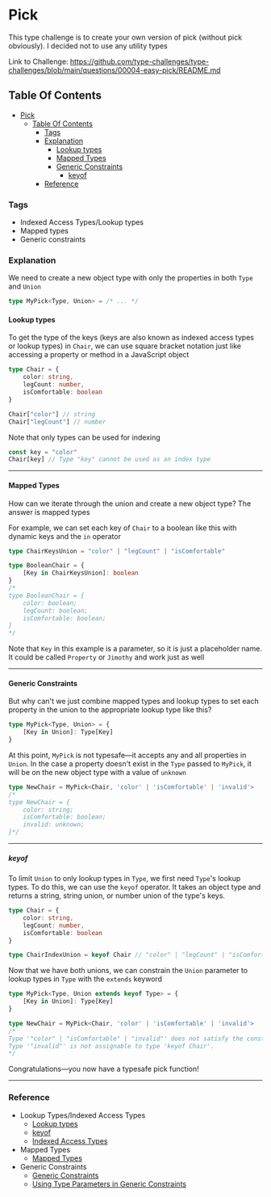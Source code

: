 # Pick
This type challenge is to create your own version of pick (without pick obviously). I decided not to use any utility types

Link to Challenge: https://github.com/type-challenges/type-challenges/blob/main/questions/00004-easy-pick/README.md
## Table Of Contents
- [Pick](#pick)
	- [Table Of Contents](#table-of-contents)
		- [Tags](#tags)
		- [Explanation](#explanation)
			- [Lookup types](#lookup-types)
			- [Mapped Types](#mapped-types)
			- [Generic Constraints](#generic-constraints)
				- [keyof](#keyof)
		- [Reference](#reference)

### Tags
- Indexed Access Types/Lookup types
- Mapped types
- Generic constraints
  
### Explanation
We need to create a new object type with only the properties in both `Type` and `Union` 
```ts
type MyPick<Type, Union> = /* ... */
```

#### Lookup types
To get the type of the keys (keys are also known as indexed access types or lookup types) in `Chair`, we can use square bracket notation just like accessing a property or method in a JavaScript object

```ts
type Chair = {
	color: string,
	legCount: number,
	isComfortable: boolean
}

Chair["color"] // string
Chair["legCount"] // number
```
Note that only types can be used for indexing
```ts
const key = "color"
Chair[key] // Type "key" cannot be used as an index type
```

---
#### Mapped Types
How can we iterate through the union and create a new object type? The answer is mapped types

For example, we can set each key of `Chair` to a boolean like this with dynamic keys and the `in` operator

```ts
type ChairKeysUnion = "color" | "legCount" | "isComfortable"

type BooleanChair = {
	[Key in ChairKeysUnion]: boolean
} 
/*
type BooleanChair = {
    color: boolean;
    legCount: boolean;
    isComfortable: boolean;
}
*/
```
Note that `Key` in this example is a parameter, so it is just a placeholder name. It could be called `Property` or `Jimothy` and work just as well

---
#### Generic Constraints
But why can't we just combine mapped types and lookup types to set each property in the union to the appropriate lookup type like this?

```ts
type MyPick<Type, Union> = {
	[Key in Union]: Type[Key]
}
```
At this point, `MyPick` is not typesafe—it accepts any and all properties in `Union`. In the case a property doesn't exist in the `Type` passed to `MyPick`, it will be on the new object type with a value of `unknown`

```ts
type NewChair = MyPick<Chair, 'color' | 'isComfortable' | 'invalid'>
/*
type NewChair = {
    color: string;
    isComfortable: boolean;
    invalid: unknown;
}*/
```
---

##### keyof
To limit `Union` to only lookup types in `Type`, we first need `Type`'s lookup types. To do this, we can use the `keyof` operator. It takes an object type and returns a string, string union, or number union of the type's keys.

```ts
type Chair = {
	color: string,
	legCount: number,
	isComfortable: boolean
}

type ChairIndexUnion = keyof Chair // "color" | "legCount" | "isComfortable"
```
Now that we have both unions, we can constrain the `Union` parameter to lookup types in `Type` with the `extends` keyword 
```ts
type MyPick<Type, Union extends keyof Type> = {
	[Key in Union]: Type[Key]
}

type NewChair = MyPick<Chair, 'color' | 'isComfortable' | 'invalid'>
/*
Type '"color" | "isComfortable" | "invalid"' does not satisfy the constraint 'keyof Chair'.
Type '"invalid"' is not assignable to type 'keyof Chair'.
*/
```

Congratulations—you now have a typesafe pick function!

---

### Reference
- Lookup Types/Indexed Access Types
  - [Lookup types](https://www.typescriptlang.org/docs/handbook/release-notes/typescript-2-1.html#keyof-and-lookup-types)
  - [keyof](https://www.typescriptlang.org/docs/handbook/2/keyof-types.html)
  - [Indexed Access Types](https://www.typescriptlang.org/docs/handbook/2/indexed-access-types.html)
- Mapped Types
  - [Mapped Types](https://www.typescriptlang.org/docs/handbook/2/mapped-types.html)
- Generic Constraints
  - [Generic Constraints](https://www.typescriptlang.org/docs/handbook/2/generics.html#generic-constraints)
  - [Using Type Parameters in Generic Constraints](https://www.typescriptlang.org/docs/handbook/2/generics.html#using-type-parameters-in-generic-constraints)